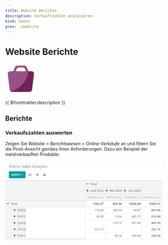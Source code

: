 ```yaml
---
title: Website Berichte
description: Verkaufszahlen analysieren.
kind: howto
prev: ./website
---
```


# Website Berichte

![](attachments/icons_odoo_website_sale.png)

{{ $frontmatter.description }}

## Berichte

### Verkaufszahlen auswerten

Zeigen Sie _Website > Berichtswesen > Online-Verkäufe_ an und filtern Sie die Pivot-Ansicht gemäss ihren Anforderungen. Dazu ein Beispiel der meistverkauften Produkte:

![](attachments/Website%20Berichte.png)

